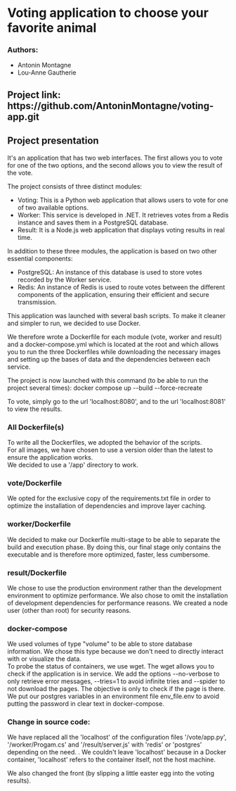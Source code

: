 <h1>Voting application to choose your favorite animal</h1>

<h3>Authors:</h3>
<ul>
  <li>Antonin Montagne</li>
  <li>Lou-Anne Gautherie</li>
</ul>

<h2>Project link: https://github.com/AntoninMontagne/voting-app.git</h2>

<h2>Project presentation</h2>

It's an application that has two web interfaces.
The first allows you to vote for one of the two options, and the second allows you to view the result of the vote.<br>

The project consists of three distinct modules:
<ul>
  <li>Voting: This is a Python web application that allows users to vote for one of two available options.</li>
  <li>Worker: This service is developed in .NET. It retrieves votes from a Redis instance and saves them in a PostgreSQL database.</li>
  <li>Result: It is a Node.js web application that displays voting results in real time.</li>
</ul>

In addition to these three modules, the application is based on two other essential components:

<ul>
  <li>PostgreSQL: An instance of this database is used to store votes recorded by the Worker service.</li>
  <li>Redis: An instance of Redis is used to route votes between the different components of the application, ensuring their efficient and secure transmission.</li>
</ul>

This application was launched with several bash scripts. To make it cleaner and simpler to run, we decided to use Docker.<br>

We therefore wrote a Dockerfile for each module (vote, worker and result) and a docker-compose.yml which is located at the root and which allows you to run the three Dockerfiles while downloading the necessary images and setting up the bases of data and the dependencies between each service.<br>

The project is now launched with this command (to be able to run the project several times):
docker compose up --build --force-recreate<br>

To vote, simply go to the url 'localhost:8080', and to the url 'localhost:8081' to view the results.

<h3>All Dockerfile(s)</h3>
To write all the Dockerfiles, we adopted the behavior of the scripts.<br>
For all images, we have chosen to use a version older than the latest to ensure the application works.<br>
We decided to use a '/app' directory to work.

<h3>vote/Dockerfile</h3>
We opted for the exclusive copy of the requirements.txt file in order to optimize the installation of dependencies and improve layer caching.

<h3>worker/Dockerfile</h3>
We decided to make our Dockerfile multi-stage to be able to separate the build and execution phase. By doing this, our final stage only contains the executable and is therefore more optimized, faster, less cumbersome.

<h3>result/Dockerfile</h3>
We chose to use the production environment rather than the development environment to optimize performance.
We also chose to omit the installation of development dependencies for performance reasons.
We created a node user (other than root) for security reasons.

<h3>docker-compose</h3>
We used volumes of type "volume" to be able to store database information. We chose this type because we don't need to directly interact with or visualize the data.<br>
To probe the status of containers, we use wget. The wget allows you to check if the application is in service. We add the options --no-verbose to only retrieve error messages, --tries=1 to avoid infinite tries and --spider to not download the pages. The objective is only to check if the page is there.<br>
We put our postgres variables in an environment file env_file.env to avoid putting the password in clear text in docker-compose.

<h3>Change in source code:</h3>

We have replaced all the 'localhost' of the configuration files '/vote/app.py', '/worker/Progam.cs' and '/result/server.js' 
with 'redis' or 'postgres' depending on the need. . We couldn't leave 'localhost' because in a Docker container, 'localhost' 
refers to the container itself, not the host machine.<br>

We also changed the front (by slipping a little easter egg into the voting results).

